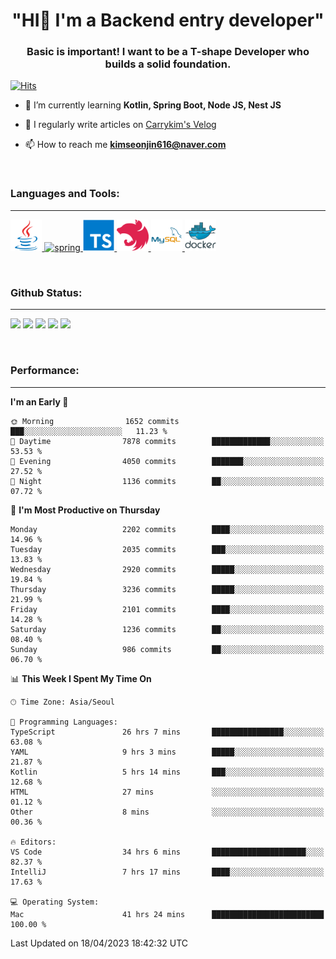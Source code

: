 <h1 align="center">"HI👋 I'm a Backend entry developer" </h1>
<h3 align="center">Basic is important! I want to be a T-shape Developer who builds a solid foundation.</h3>

[![Hits](https://hits.seeyoufarm.com/api/count/incr/badge.svg?url=https%3A%2F%2Fgithub.com%2Fgimseonjin&count_bg=%2318BFE5&title_bg=%23555555&icon=ko-fi.svg&icon_color=%23E7E7E7&title=hits&edge_flat=false)](https://hits.seeyoufarm.com)

- 🌱 I’m currently learning **Kotlin, Spring Boot, Node JS, Nest JS**

- 📝 I regularly write articles on [Carrykim's Velog](https://velog.io/@carrykim)

- 📫 How to reach me **kimseonjin616@naver.com**

<br/>

<h3 align="left">Languages and Tools:</h3>

***

<p align="left"> 
 <a href="https://www.java.com" target="_blank" rel="noreferrer"> <img src="https://raw.githubusercontent.com/devicons/devicon/master/icons/java/java-original.svg" alt="java" width="10%" height="10%"/> </a>
 <a href="https://spring.io/" target="_blank" rel="noreferrer"> <img src="https://www.vectorlogo.zone/logos/springio/springio-icon.svg" alt="spring" width="10%" height="10%"/> </a>
  <a href="https://www.typescriptlang.org/" target="_blank" rel="noreferrer"> <img src="https://raw.githubusercontent.com/devicons/devicon/master/icons/typescript/typescript-original.svg" alt="typescript" width="10%" height="10%"/> </a>
<a href="https://nestjs.com/" target="_blank" rel="noreferrer"> <img src="https://raw.githubusercontent.com/devicons/devicon/master/icons/nestjs/nestjs-plain.svg" alt="nestjs" width="10%" height="10%"/> </a> 
<a href="https://www.mysql.com/" target="_blank" rel="noreferrer"> <img src="https://raw.githubusercontent.com/devicons/devicon/master/icons/mysql/mysql-original-wordmark.svg" alt="mysql" width="10%" height="10%"/>  </a>
 <a href="https://www.docker.com/" target="_blank" rel="noreferrer"> <img src="https://raw.githubusercontent.com/devicons/devicon/master/icons/docker/docker-original-wordmark.svg" alt="docker" width="10%" height="10%"/> </a>
 </p>
</p>

<br/>

<h3 align="left">Github Status:</h3>

***

![](http://github-profile-summary-cards.vercel.app/api/cards/profile-details?username=gimseonjin&theme=nord_bright)
![](http://github-profile-summary-cards.vercel.app/api/cards/repos-per-language?username=gimseonjin&theme=nord_bright)
![](http://github-profile-summary-cards.vercel.app/api/cards/most-commit-language?username=gimseonjin&theme=nord_bright)
![](http://github-profile-summary-cards.vercel.app/api/cards/stats?username=gimseonjin&theme=nord_bright)
![](http://github-profile-summary-cards.vercel.app/api/cards/productive-time?username=gimseonjin&theme=nord_bright&utcOffset=8)


<br/>

<h3 align="left">Performance:</h3>

***

<!--START_SECTION:waka-->
**I'm an Early 🐤** 

```text
🌞 Morning                1652 commits        ███░░░░░░░░░░░░░░░░░░░░░░   11.23 % 
🌆 Daytime                7878 commits        █████████████░░░░░░░░░░░░   53.53 % 
🌃 Evening                4050 commits        ███████░░░░░░░░░░░░░░░░░░   27.52 % 
🌙 Night                  1136 commits        ██░░░░░░░░░░░░░░░░░░░░░░░   07.72 % 
```
📅 **I'm Most Productive on Thursday** 

```text
Monday                   2202 commits        ████░░░░░░░░░░░░░░░░░░░░░   14.96 % 
Tuesday                  2035 commits        ███░░░░░░░░░░░░░░░░░░░░░░   13.83 % 
Wednesday                2920 commits        █████░░░░░░░░░░░░░░░░░░░░   19.84 % 
Thursday                 3236 commits        █████░░░░░░░░░░░░░░░░░░░░   21.99 % 
Friday                   2101 commits        ████░░░░░░░░░░░░░░░░░░░░░   14.28 % 
Saturday                 1236 commits        ██░░░░░░░░░░░░░░░░░░░░░░░   08.40 % 
Sunday                   986 commits         ██░░░░░░░░░░░░░░░░░░░░░░░   06.70 % 
```


📊 **This Week I Spent My Time On** 

```text
🕑︎ Time Zone: Asia/Seoul

💬 Programming Languages: 
TypeScript               26 hrs 7 mins       ████████████████░░░░░░░░░   63.08 % 
YAML                     9 hrs 3 mins        █████░░░░░░░░░░░░░░░░░░░░   21.87 % 
Kotlin                   5 hrs 14 mins       ███░░░░░░░░░░░░░░░░░░░░░░   12.68 % 
HTML                     27 mins             ░░░░░░░░░░░░░░░░░░░░░░░░░   01.12 % 
Other                    8 mins              ░░░░░░░░░░░░░░░░░░░░░░░░░   00.36 % 

🔥 Editors: 
VS Code                  34 hrs 6 mins       █████████████████████░░░░   82.37 % 
IntelliJ                 7 hrs 17 mins       ████░░░░░░░░░░░░░░░░░░░░░   17.63 % 

💻 Operating System: 
Mac                      41 hrs 24 mins      █████████████████████████   100.00 % 
```


 Last Updated on 18/04/2023 18:42:32 UTC
<!--END_SECTION:waka-->

<div align="center">
  
